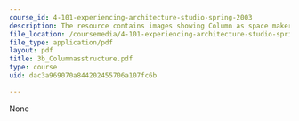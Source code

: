 ```yaml
---
course_id: 4-101-experiencing-architecture-studio-spring-2003
description: The resource contains images showing Column as space maker.
file_location: /coursemedia/4-101-experiencing-architecture-studio-spring-2003/dac3a969070a844202455706a107fc6b_3b_Columnasstructure.pdf
file_type: application/pdf
layout: pdf
title: 3b_Columnasstructure.pdf
type: course
uid: dac3a969070a844202455706a107fc6b

---
```

None